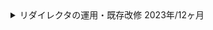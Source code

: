 <details>
  <summary>
    リダイレクタの運用・既存改修
    <span>2023年/12ヶ月</span>
  </summary>
  <div>
    <ul>
      <li><strong>カテゴリ:</strong> <span>webサービス</span> <span>自社</span></li>
      <li><strong>担当工程:</strong> <span>設計</span> <span>コーディング</span> <span>テスト</span> <span>運用/保守</span></li>
      <li><strong>職種・役割:</strong> <span>バックエンド</span> <span>フロントエンド</span> <span>インフラ</span></li>
      <li><strong>使用技術:</strong> <span>PHP</span> <span>Perl</span> <span>AWS</span> <span>Apache</span> <span>GitHub</span> <span>PostgreSQL</span></li>
  </div>
  <div class="markdown-content">

## プロジェクト概要

リダイレクタの運用・既存改修

## チーム情報

チーム人数：1名

## 開発・実装内容A

### 【概要】

廃止予定だったレガシーシステムの継続運用と既存改修を担当。<br/>管理画面の不具合改修、システム設計図の記述、インフラやミドルウェアの改修を行った。

### 【内容】

システムの安定運用と機能改善を目的とし、管理画面の不具合修正とAWSの不要リソース削除を行った。<br/>また、draw.ioの導入によりドキュメント管理を効率化。

### 【課題・問題点】

- 既存の引き継ぎ資料がなく、システムの全貌が把握できなかった。
- 廃止予定だったため、保守性が低い状態で運用されていた。
- 検証環境が動作していない問題があった。

### 【使用した技術】

- **システム設計図の記述**: ER図、シーケンス図、画面遷移図、インフラ構成図を作成し、システム全体の把握を実施。
- **管理画面の不具合改修**: PerlとPHPを使用してバグを修正。
- **インフラの改修**: 不要なリソースの削除とApacheの設定変更を行い、検証環境を復旧。
- **ドキュメント管理**: draw.ioを導入し、ドキュメント管理の効率化を実現。

### 【成果】

- システムの全体像を把握し、安定運用が可能となった。
- 管理画面の不具合を修正し、ユーザー体験を向上。
- 不要リソースの削減により、運用コストを削減。
- draw.ioの導入により、ドキュメント管理のコストを低減。

## 開発・実装内容B

### 【概要】

DBのアップグレード対応やミドルウェア（Apache）の設定変更などの運用業務を実施。

### 【内容】

サービスの継続運用のため、PostgreSQLのアップグレードやApacheの設定変更を行い、システムの安定性とパフォーマンスを向上させた。

### 【課題・問題点】

- システムの継続運用に伴い、DBのバージョンアップが必要だった。
- Apacheの設定が適切でなく、検証環境が動作していなかった。

### 【使用した技術】

- **DBのアップグレード**: PostgreSQLのバージョンアップを実施し、その手順書を作成。
- **Apacheの設定変更**: 検証環境が正しく動作するよう、Apacheの設定を見直し、最適化。
- **インフラ改修**: AWS上でインフラ構成の見直しと改修を実施。

### 【成果】

- PostgreSQLのバージョンアップにより、データベースのパフォーマンスとセキュリティを向上。
- 検証環境を復旧し、開発およびテストの効率を改善。
- AWS上のインフラ改修により、システムの安定性を向上。

## 使用技術（まとめ）

- **プログラミング言語**: Perl, PHP
- **データベース**: PostgreSQL
- **インフラ**: AWS
- **ウェブサーバー**: Apache
- **バージョン管理**: Git, GitHub
- **監視ツール**: Mackerel, Twilio
- **ドキュメント管理ツール**: draw.io
  </div>
</details>
